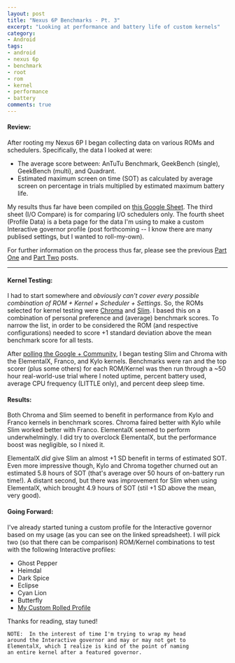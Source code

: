 ```yaml
---
layout: post
title: "Nexus 6P Benchmarks - Pt. 3"
excerpt: "Looking at performance and battery life of custom kernels"
category:
- Android
tags:
- android
- nexus 6p
- benchmark
- root
- rom
- kernel
- performance
- battery
comments: true
---
```


#### Review:

After rooting my Nexus 6P I began collecting data on 
various ROMs and schedulers.  Specifically, the data I 
looked at were:

- The average score between:  AnTuTu Benchmark, GeekBench 
(single), GeekBench (multi), and Quadrant.
- Estimated maximum screen on time (SOT) as calculated by 
average screen on percentage in trials multiplied by 
estimated maximum battery life.

My results thus far have been compiled on [this Google 
Sheet](https://docs.google.com/spreadsheets/d/1KmZNyyYLXeVFufpmpVK-hl0sieGGy3hC5bjhIXYLU_A/edit).  The third sheet (I/O Compare) is for comparing I/O 
schedulers only.  The fourth sheet (Profile Data) is a beta 
page for the data I'm using to make a custom Interactive 
governor profile (post forthcoming -- I know there are 
many publised settings, but I wanted to roll-my-own).

For further information on the process thus far, please 
see the previous [Part 
One](https://gtbjj.github.io/android/1931-N6P-Benchmarks/) 
and [Part 
Two](https://gtbjj.github.io/android/N6P-Benchmarks-2/) 
posts.

-----

#### Kernel Testing:

I had to start somewhere and *obviously can't cover every 
possible combination of ROM + Kernel + Scheduler + Settings*.  So, the ROMs selected 
for kernel testing were [Chroma](http://forum.xda-developers.com/nexus-6p/development/rom-chroma-11-08-2015-lockscreen-navbar-t3244444) and 
[Slim](http://forum.xda-developers.com/nexus-6p/development/rom-slim6-alpha-t3343367).  I based this on a combination of personal preference 
and (average) benchmark scores.  To narrow the list, in order 
to be considered the ROM (and respective configurations) needed to score +1 
standard deviation above the mean benchmark score for all tests.

After [polling the Google + Community](https://plus.google.com/u/0/+AustinHaedicke/posts/eHq2aDCVLv8), I began testing Slim and Chroma with the 
ElementalX, Franco, and Kylo kernels.  Benchmarks were ran and the top scorer (plus some others) for each ROM/Kernel was then run through a ~50 hour real-world-use trial where I noted uptime, percent battery used, average CPU frequency (LITTLE only), and percent deep sleep time.

#### Results:

Both Chroma and Slim seemed to benefit in performance from Kylo and Franco kernels in benchmark scores.  Chroma faired better with 
Kylo while Slim worked better with Franco.  ElementalX 
seemed to perform underwhelmingly.  I did try to overclock 
ElementalX, but the performance boost was negligible, so I 
nixed it.  

ElementalX *did* give Slim an almost +1 SD benefit in terms 
of estimated SOT.  Even more impressive though, Kylo and Chroma together churned out an estimated 5.8 hours of SOT (that's average over 50 hours of on-battery run time!).  A distant second, but there was improvement for Slim 
when using ElementalX, which brought 4.9 hours of SOT (stil +1 SD above the mean, very good).

#### Going Forward:

I've already started tuning a custom profile for the Interactive governor based on my usage (as you can see on the linked spreadsheet).  I will 
pick two (so that there can be comparison) ROM/Kernel 
combinations to test with the following Interactive profiles:

- Ghost Pepper
- Heimdal
- Dark Spice
- Eclipse
- Cyan Lion
- Butterfly
- [My Custom Rolled Profile](https://github.com/gtbjj/scripts/blob/master/interactive-austin.sh)

Thanks for reading, stay tuned!

```
NOTE:  In the interest of time I'm trying to wrap my head
around the Interactive governor and may or may not get to
ElementalX, which I realize is kind of the point of naming
an entire kernel after a featured governor.
```
